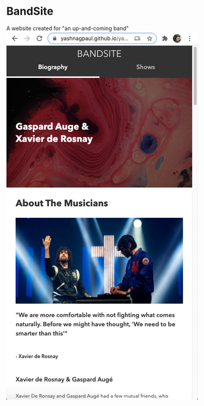 # BandSite
A website created for "an up-and-coming band"
<img src='./Screen Shot 2020-12-12 at 10.53.02 AM.png'></img>
